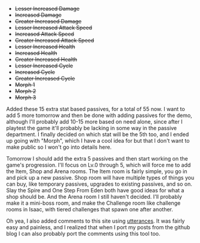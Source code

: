 <!--
title: 20210109
-->

* ~~Lesser Increased Damage~~
* ~~Increased Damage~~
* ~~Greater Increased Damage~~
* ~~Lesser Increased Attack Speed~~
* ~~Increased Attack Speed~~
* ~~Greater Increased Attack Speed~~
* ~~Lesser Increased Health~~
* ~~Increased Health~~
* ~~Greater Increased Health~~
* ~~Lesser Increased Cycle~~
* ~~Increased Cycle~~
* ~~Greater Increased Cycle~~
* ~~Morph 1~~
* ~~Morph 2~~
* ~~Morph 3~~

Added these 15 extra stat based passives, for a total of 55 now. I want to add 5 more tomorrow and then be done with adding passives for the demo, although I'll probably add 10-15 more based on need alone,
since after I playtest the game it'll probably be lacking in some way in the passive department. I finally decided on which stat will be the 5th too, and I ended up going with "Morph", which I have a cool idea for but that I don't want to make public so I won't go into details here.

Tomorrow I should add the extra 5 passives and then start working on the game's progression. I'll focus on Lv.0 through 5, which will force me to add the Item, Shop and Arena rooms. The Item room is fairly
simple, you go in and pick up a new passive. Shop room will have multiple types of things you can buy, like temporary passives, upgrades to existing passives, and so on. Slay the Spire and One Step From Eden
both have good ideas for what a shop should be. And the Arena room I still haven't decided. I'll probably make it a mini-boss room, and make the Challenge room like challenge rooms in Isaac, with tiered
challenges that spawn one after another.

Oh yea, I also added comments to this site using [utterances](https://utteranc.es/). It was fairly easy and painless, and I realized that when I port my posts from the github blog I can also probably port
the comments using this tool too.
